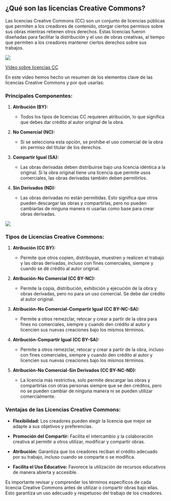 ## ¿Qué son las licencias Creative Commons?

Las licencias Creative Commons (CC) son un conjunto de licencias públicas que permiten a los creadores de contenido, otorgar ciertos permisos sobre sus obras mientras retienen otros derechos. Estas licencias fueron diseñadas para facilitar la distribución y el uso de obras creativas, al tiempo que permiten a los creadores mantener ciertos derechos sobre sus trabajos.

[![](https://raw.githubusercontent.com/javacasm/Iniciacion-Herramientas-Digitales-Aula/main/images/portada-1.2.3.Licencias_CC.png)](https://drive.google.com/file/d/18zk6hhmpeFdxY_ti1F6gzZZzjfa689Lr/view?usp=drive_link)

[Vídeo sobre licencias CC](https://drive.google.com/file/d/18zk6hhmpeFdxY_ti1F6gzZZzjfa689Lr/view?usp=drive_link)

En este vídeo hemos hecho un resumen de los elementos clave de las licencias Creative Commons y por qué usarlas:

### Principales Componentes:

1. **Atribución (BY):**
   - Todos los tipos de licencias CC requieren atribución, lo que significa que debes dar crédito al autor original de la obra.

2. **No Comercial (NC):**
   - Si se selecciona esta opción, se prohíbe el uso comercial de la obra sin permiso del titular de los derechos.

3. **Compartir Igual (SA):**
   - Las obras derivadas deben distribuirse bajo una licencia idéntica a la original. Si la obra original tiene una licencia que permite usos comerciales, las obras derivadas también deben permitirlos.

4. **Sin Derivados (ND):**
   - Las obras derivadas no están permitidas. Esto significa que otros pueden descargar las obras y compartirlas, pero no pueden cambiarlas de ninguna manera ni usarlas como base para crear obras derivadas.

![](https://raw.githubusercontent.com/javacasm/Iniciacion-Herramientas-Digitales-Aula/main/images/licencias_cc.1.png)

### Tipos de Licencias Creative Commons:

1. **Atribución (CC BY):**
   - Permite que otros copien, distribuyan, muestren y realicen el trabajo y las obras derivadas, incluso con fines comerciales, siempre y cuando se dé crédito al autor original.

2. **Atribución-No Comercial (CC BY-NC):**
   - Permite la copia, distribución, exhibición y ejecución de la obra y obras derivadas, pero no para un uso comercial. Se debe dar crédito al autor original.

3. **Atribución-No Comercial-Compartir Igual (CC BY-NC-SA):**
   - Permite a otros remezclar, retocar y crear a partir de la obra para fines no comerciales, siempre y cuando den crédito al autor y licencien sus nuevas creaciones bajo los mismos términos.

4. **Atribución-Compartir Igual (CC BY-SA):**
   - Permite a otros remezclar, retocar y crear a partir de la obra, incluso con fines comerciales, siempre y cuando den crédito al autor y licencien sus nuevas creaciones bajo los mismos términos.

5. **Atribución-No Comercial-Sin Derivados (CC BY-NC-ND):**
   - La licencia más restrictiva, solo permite descargar las obras y compartirlas con otras personas siempre que se den créditos, pero no se pueden cambiar de ninguna manera ni se pueden utilizar comercialmente.

### Ventajas de las Licencias Creative Commons:

- **Flexibilidad:** Los creadores pueden elegir la licencia que mejor se adapte a sus objetivos y preferencias.
  
- **Promoción del Compartir:** Facilita el intercambio y la colaboración creativa al permitir a otros utilizar, modificar y compartir obras.

- **Atribución:** Garantiza que los creadores reciban el crédito adecuado por su trabajo, incluso cuando se comparte o se modifica.

- **Facilita el Uso Educativo:** Favorece la utilización de recursos educativos de manera abierta y accesible.

Es importante revisar y comprender los términos específicos de cada licencia Creative Commons antes de utilizar o compartir obras bajo ellas. Esto garantiza un uso adecuado y respetuoso del trabajo de los creadores.
